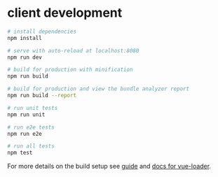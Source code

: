 # client development

``` bash
# install dependencies
npm install

# serve with auto-reload at localhost:8080
npm run dev

# build for production with minification
npm run build

# build for production and view the bundle analyzer report
npm run build --report

# run unit tests
npm run unit

# run e2e tests
npm run e2e

# run all tests
npm test
```

For more details on the build setup see [guide](http://vuejs-templates.github.io/webpack/) and [docs for vue-loader](http://vuejs.github.io/vue-loader).
